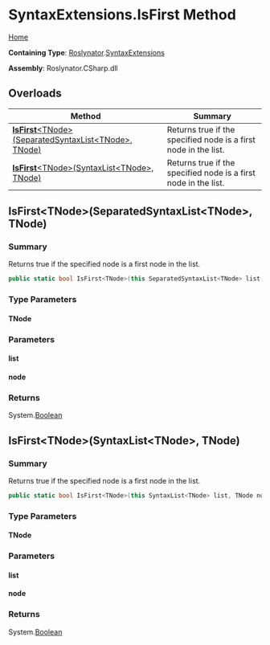 # SyntaxExtensions\.IsFirst Method

[Home](../../../README.md)

**Containing Type**: [Roslynator](../../README.md)\.[SyntaxExtensions](../README.md)

**Assembly**: Roslynator\.CSharp\.dll

## Overloads

| Method | Summary |
| ------ | ------- |
| [**IsFirst**\<TNode>(SeparatedSyntaxList\<TNode>, TNode)](#Roslynator_SyntaxExtensions_IsFirst__1_Microsoft_CodeAnalysis_SeparatedSyntaxList___0____0_) | Returns true if the specified node is a first node in the list\. |
| [**IsFirst**\<TNode>(SyntaxList\<TNode>, TNode)](#Roslynator_SyntaxExtensions_IsFirst__1_Microsoft_CodeAnalysis_SyntaxList___0____0_) | Returns true if the specified node is a first node in the list\. |

## IsFirst\<TNode>\(SeparatedSyntaxList\<TNode>, TNode\)<a name="Roslynator_SyntaxExtensions_IsFirst__1_Microsoft_CodeAnalysis_SeparatedSyntaxList___0____0_"></a>

### Summary

Returns true if the specified node is a first node in the list\.

```csharp
public static bool IsFirst<TNode>(this SeparatedSyntaxList<TNode> list, TNode node) where TNode : Microsoft.CodeAnalysis.SyntaxNode
```

### Type Parameters

#### TNode

### Parameters

#### list

#### node

### Returns

System\.[Boolean](https://docs.microsoft.com/en-us/dotnet/api/system.boolean)

## IsFirst\<TNode>\(SyntaxList\<TNode>, TNode\)<a name="Roslynator_SyntaxExtensions_IsFirst__1_Microsoft_CodeAnalysis_SyntaxList___0____0_"></a>

### Summary

Returns true if the specified node is a first node in the list\.

```csharp
public static bool IsFirst<TNode>(this SyntaxList<TNode> list, TNode node) where TNode : Microsoft.CodeAnalysis.SyntaxNode
```

### Type Parameters

#### TNode

### Parameters

#### list

#### node

### Returns

System\.[Boolean](https://docs.microsoft.com/en-us/dotnet/api/system.boolean)


